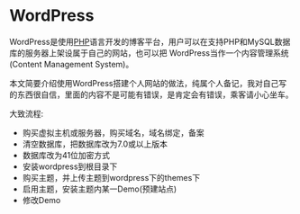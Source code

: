 # WordPress

WordPress是使用[PHP](https://baike.baidu.com/item/PHP/9337)语言开发的博客平台，用户可以在支持PHP和MySQL数据库的服务器上架设属于自己的网站，也可以把 WordPress当作一个内容管理系统\(Content Management System\)。

本文简要介绍使用WordPress搭建个人网站的做法，纯属个人备记，我对自己写的东西很自信，里面的内容不是可能有错误，是肯定会有错误，乘客请小心坐车。

大致流程:

* 购买虚拟主机或服务器，购买域名，域名绑定，备案
* 清空数据库，把数据库改为7.0或以上版本
* 数据库改为41位加密方式
* 安装wordpress到根目录下
* 购买主题，并上传主题到wordpress下的themes下
* 启用主题，安装主题内某一Demo(预建站点)
* 修改Demo


